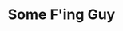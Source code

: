 ---
type: "teammember"
fullname: "Gary Lionelli"
headshot: "gary.jpg"
title: "Some F'ing Guy"
bio: 
 - "Gary Lionelli won Emmy awards for his scores to \"The Ghosts of Flatbush\" and \"Ted Williams,\" both for HBO. Recent work includes director Rory Kennedy's 2015 Academy Award nominated film, \"Last Days in Vietnam,\" and HBO's \"LUCK,\" helmed by Michael Mann and David Milch and starring Dustin Hoffman. Other highlights from Lionelli's past work include the films \"Pandora's Promise,\" \"The Medallion,\" \"Least Among Saints,\" Billy the Kid,\"and \"Guerrilla: The Taking of Patty Hearst.\""
---